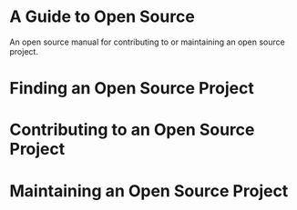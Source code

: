 # A Guide to Open Source

An open source manual for contributing to or maintaining an open source project.

# Finding an Open Source Project

# Contributing to an Open Source Project

# Maintaining an Open Source Project